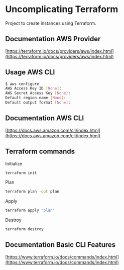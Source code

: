# Uncomplicating Terraform 

Project to create instances using Terraform.

## Documentation AWS Provider

[https://terraform.io/docs/providers/aws/index.html](https://terraform.io/docs/providers/aws/index.html)

## Usage AWS CLI

```bash
$ aws configure
AWS Access Key ID [None]:
AWS Secret Access Key [None]:
Default region name [None]:
Default output format [None]:
```
## Documentation AWS CLI

[https://docs.aws.amazon.com/cli/index.html](https://docs.aws.amazon.com/cli/index.html)

## Terraform commands

Initialize

```bash
terraform init
```

Plan

```bash
terraform plan -out plan
```

Apply

```bash
terraform apply "plan"
```

Destroy

```bash
terraform destroy
```

## Documentation Basic CLI Features

[https://www.terraform.io/docs/commands/index.html](https://www.terraform.io/docs/commands/index.html)
